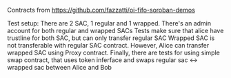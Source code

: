 Contracts from https://github.com/fazzatti/oi-fifo-soroban-demos

Test setup:
There are 2 SAC, 1 regular and 1 wrapped. There's an admin account for both regular and wrapped SACs
Tests make sure that alice have trustline for both SAC, but can only transfer regular SAC
Wrapped SAC is not transferable with regular SAC contract.
However, Alice can transfer wrapped SAC using Proxy contract.
Finally, there are tests for using simple swap contract, that uses token inferface and swaps regular sac <-> wrapped sac 
between Alice and Bob